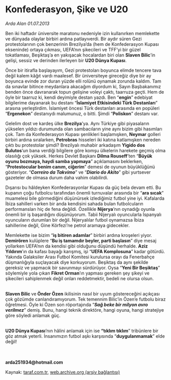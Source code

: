 # Konfederasyon, Şike ve U20

*Arda Alan 01.07.2013*

<div class="yazi"><p>Ben iki haftadır üniversite maratonu nedeniyle izin kullanırken memlekette ve dünyada olaylar birbiri ardına patlayıverdi. Bir aydır süren Gezi protestolarının çok benzerinin Brezilya’da (hem de Konfederasyon Kupası ekseninde) ortaya çıkması, UEFA’nın şikecileri ve TFF’yi bir güzel tokatlaması, Beşiktaş’a en yakışacak hocalardan biri olan <b>Slaven Bilic</b>’in gelişi, sessiz ve derinden ilerleyen bir <b>U20 Dünya Kupası</b>. </p>
<p>Önce bir itirafla başlayayım, Gezi protestoları boyunca elimde tencere tava değil kalem kâğıt vardı maalesef. Bir üniversiteye gireceğiz diye bir ay boyunca evinde zor duran yüzde elli rolünü oynamak zorunda kaldım. Tam da sınavlar bitince meydanlara akacağım diyordum ki, Sayın Başbakanımız benden önce davranarak topun gelişine voleyi çaktı, taarruza geçti. Hem de öyle bir taarruz ki, kendi deyimiyle destan yazdı. Ben “<b>engin</b>” edebiyat bilgilerime dayanarak bu destanı “<b>İslamiyet Etkisindeki Türk Destanları</b>” arasına yerleştirdim. İslamiyet öncesi Türk destanları arasında en popüleri “<b>Ergenekon</b>” destanıydı malumunuz, o bitti. Şimdi “<b>Poliskon</b>” destanı var. </p>
<p>Gelelim dost ve kardeş ülke <b>Brezilya</b>’ya. Aynı Türkiye gibi piyasaların yükselen yıldızı durumunda olan sambacıların yine aynı bizim gibi hasımları çok. Tam da Konfederasyon Kupası şenlikleri başlamışken, <b>Neymar</b> golleri birbiri ardına sıralarken, <b>Petrobras</b> hisseleri iki katına katlamışken nereden çıktı bu protestolar şimdi? Brezilyalı muhabir arkadaşım <b>Yigido dos Bulutos</b>’un bana verdiği bilgilere göre komşu ülkelerin harekete geçmiş olma olasılığı çok yüksek. Herkes Devlet Başkanı <b>Dilma Rouseff</b>’ten “<b>Büyük oyunu bozmaya, haydi samba yapmaya</b>” açıklamasını beklerken, “<b>Protestocular benim canım, ciğerim</b>” demesi de oyunun büyüklüğünü gösteriyor. “<b><i>Correiro da Takvimo</i></b>” ve “<b><i>Diario do Akito</i></b>” gibi yurtsever gazeteler de olmasa durum daha vahim olabilirdi. </p>
<p>Dışarısı bu hâldeyken Konfederasyonlar Kupası da güç bela devam etti. Bu kupanın çoğu futbolcu tarafından önemli turnuvalar arasında bir “<b>ara sıcak</b>” muamelesi bile görmediğini düşünürsek izlediğimiz futbol yine iyi. Kafalarda İbiza sahilleri varken bir anda kendisini sahada bulan futbolcuların performansları hiç de fena değildi. Özellikle <b>Nijerya</b>’nın oynadığı oyunla önemli bir iş başardığını düşünüyorum. Tabii Nijeryalı oyuncularla İspanyalı oyuncuların durumları bir değil. Nijeryalılar futbol oynamazsa İbiza sahillerine değil, Gine Körfezi’ne petrol aramaya gidecekler.</p>
<p>Memlekette ise bizim “<b>iş bitiren adamlar</b>” birbiri ardına kroşeleri yiyor. <b>Demirören</b> kulüplere “<b>Bu iş tamamdır beyler, parti başlasın</b>” diye mesaj yollarken UEFA’nın da kendisi gibi olduğunu düşündü herhalde. <b>Aziz Yıldırım</b>’ın da kafası bayağı karışmış, işi “<b>UEFA Komplosuna</b>”<b> </b>kadar götürdü. Yakında Galaksiler Arası Futbol Komitesi kurulursa orayı da Fenerbahçe düşmanlığıyla suçlayacak diye korkuyorum. Beşiktaş da aynı şekilde gereksiz ve yapmacık bir savunmayı sürdürüyor. Oysa “<b>Yeni Bir Beşiktaş</b>” söylemiyle yola çıkan <b>Fikret Orman</b>’ın yapması gereken şey şikeyi ve şikecileri sahiplenmek değil onları reddetmektir, bedeli ne olursa olsun. </p>
<p><b><br/>Slaven Bilic </b>ve<b> Önder Özen</b> ikilisinin nasıl bir uyum göstereceğini açıkçası çok gözümde canlandıramıyorum. Tek temennim Bilic’in Özen’e futbolu biraz öğretmesi. Öyle ki Özen son röportajında “<b><i>Sağ beke bir milyon avro verilmez</i></b>” demiş. Bunu, hangi teknik direktöre, hangi oyuna, hangi stratejiye göre söyledi anlamak güç. </p>
<p><b><br/>U20 Dünya Kupası</b>’nın hâlini anlamak için ise <b>“tıklım tıklım</b>” tribünlere bir göz atmak yeterli. İnsanımızın futbol aşkı karşısında “<b>duygulanmamak</b>” elde değil!</p>
<p><b><br/><br/>arda251934@hotmail.com</b></p>
</div>

Kaynak: [taraf.com.tr](http://www.taraf.com.tr:80/arda-alan/makale-konfederasyon-sike-ve-u20.htm), [web.archive.org (arşiv bağlantısı)](http://web.archive.org/web/20130703044851/http://www.taraf.com.tr:80/arda-alan/makale-konfederasyon-sike-ve-u20.htm)
